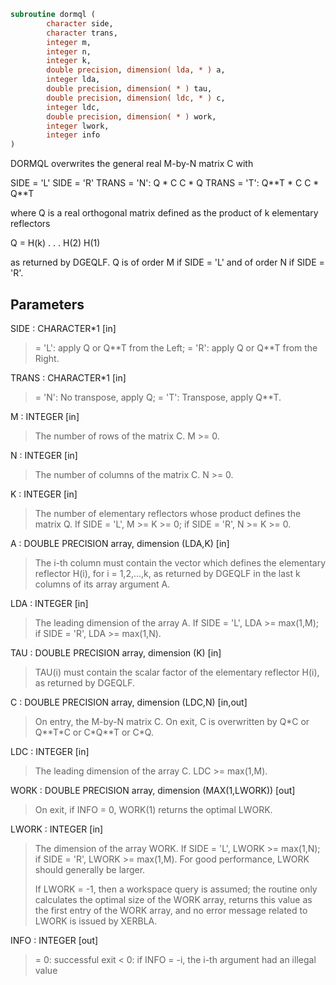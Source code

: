 ```fortran
subroutine dormql (
        character side,
        character trans,
        integer m,
        integer n,
        integer k,
        double precision, dimension( lda, * ) a,
        integer lda,
        double precision, dimension( * ) tau,
        double precision, dimension( ldc, * ) c,
        integer ldc,
        double precision, dimension( * ) work,
        integer lwork,
        integer info
)
```

DORMQL overwrites the general real M-by-N matrix C with

SIDE = 'L'     SIDE = 'R'
TRANS = 'N':      Q \* C          C \* Q
TRANS = 'T':      Q\*\*T \* C       C \* Q\*\*T

where Q is a real orthogonal matrix defined as the product of k
elementary reflectors

Q = H(k) . . . H(2) H(1)

as returned by DGEQLF. Q is of order M if SIDE = 'L' and of order N
if SIDE = 'R'.

## Parameters
SIDE : CHARACTER\*1 [in]
> = 'L': apply Q or Q\*\*T from the Left;
> = 'R': apply Q or Q\*\*T from the Right.

TRANS : CHARACTER\*1 [in]
> = 'N':  No transpose, apply Q;
> = 'T':  Transpose, apply Q\*\*T.

M : INTEGER [in]
> The number of rows of the matrix C. M >= 0.

N : INTEGER [in]
> The number of columns of the matrix C. N >= 0.

K : INTEGER [in]
> The number of elementary reflectors whose product defines
> the matrix Q.
> If SIDE = 'L', M >= K >= 0;
> if SIDE = 'R', N >= K >= 0.

A : DOUBLE PRECISION array, dimension (LDA,K) [in]
> The i-th column must contain the vector which defines the
> elementary reflector H(i), for i = 1,2,...,k, as returned by
> DGEQLF in the last k columns of its array argument A.

LDA : INTEGER [in]
> The leading dimension of the array A.
> If SIDE = 'L', LDA >= max(1,M);
> if SIDE = 'R', LDA >= max(1,N).

TAU : DOUBLE PRECISION array, dimension (K) [in]
> TAU(i) must contain the scalar factor of the elementary
> reflector H(i), as returned by DGEQLF.

C : DOUBLE PRECISION array, dimension (LDC,N) [in,out]
> On entry, the M-by-N matrix C.
> On exit, C is overwritten by Q\*C or Q\*\*T\*C or C\*Q\*\*T or C\*Q.

LDC : INTEGER [in]
> The leading dimension of the array C. LDC >= max(1,M).

WORK : DOUBLE PRECISION array, dimension (MAX(1,LWORK)) [out]
> On exit, if INFO = 0, WORK(1) returns the optimal LWORK.

LWORK : INTEGER [in]
> The dimension of the array WORK.
> If SIDE = 'L', LWORK >= max(1,N);
> if SIDE = 'R', LWORK >= max(1,M).
> For good performance, LWORK should generally be larger.
> 
> If LWORK = -1, then a workspace query is assumed; the routine
> only calculates the optimal size of the WORK array, returns
> this value as the first entry of the WORK array, and no error
> message related to LWORK is issued by XERBLA.

INFO : INTEGER [out]
> = 0:  successful exit
> < 0:  if INFO = -i, the i-th argument had an illegal value
